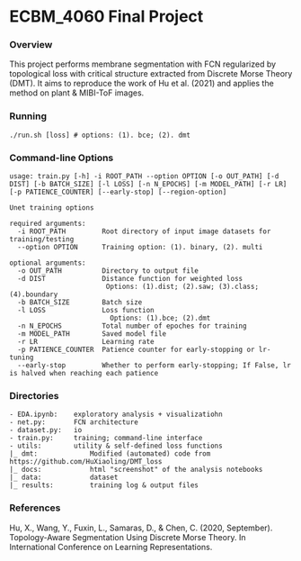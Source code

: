 # ECBM_4060 Final Project

### Overview
This project performs membrane segmentation with FCN regularized by topological loss with critical structure extracted from Discrete Morse Theory (DMT). It aims to reproduce the work of Hu et al. (2021) and applies the method on plant & MIBI-ToF images. 

### Running
```./run.sh [loss] # options: (1). bce; (2). dmt```

### Command-line Options
```shell
usage: train.py [-h] -i ROOT_PATH --option OPTION [-o OUT_PATH] [-d DIST] [-b BATCH_SIZE] [-l LOSS] [-n N_EPOCHS] [-m MODEL_PATH] [-r LR] [-p PATIENCE_COUNTER] [--early-stop] [--region-option]

Unet training options

required arguments:
  -i ROOT_PATH         Root directory of input image datasets for training/testing
  --option OPTION      Training option: (1). binary, (2). multi

optional arguments:
  -o OUT_PATH          Directory to output file
  -d DIST              Distance function for weighted loss
                        Options: (1).dist; (2).saw; (3).class; (4).boundary
  -b BATCH_SIZE        Batch size
  -l LOSS              Loss function
                         Options: (1).bce; (2).dmt
  -n N_EPOCHS          Total number of epoches for training
  -m MODEL_PATH        Saved model file
  -r LR                Learning rate
  -p PATIENCE_COUNTER  Patience counter for early-stopping or lr-tuning
  --early-stop         Whether to perform early-stopping; If False, lr is halved when reaching each patience

```

### Directories
```
- EDA.ipynb:    exploratory analysis + visualizatiohn
- net.py:       FCN architecture
- dataset.py:   io
- train.py:     training; command-line interface
- utils:        utility & self-defined loss functions
|_ dmt:             Modified (automated) code from https://github.com/HuXiaoling/DMT_loss
|_ docs:            html "screenshot" of the analysis notebooks
|_ data:            dataset 
|_ results:         training log & output files
```

### References
Hu, X., Wang, Y., Fuxin, L., Samaras, D., & Chen, C. (2020, September). Topology-Aware Segmentation Using Discrete Morse Theory. In International Conference on Learning Representations.
